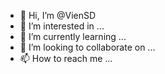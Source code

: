 - 👋 Hi, I’m @VienSD
- 👀 I’m interested in ...
- 🌱 I’m currently learning ...
- 💞️ I’m looking to collaborate on ...
- 📫 How to reach me ...

<!---
VienSD/VienSD is a ✨ special ✨ repository because its `README.md` (this file) appears on your GitHub profile.
You can click the Preview link to take a look at your changes.
--->
